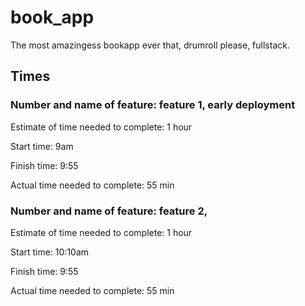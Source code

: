 # book_app
The most amazingess bookapp ever that, drumroll please, fullstack.

## Times
### Number and name of feature: feature 1, early deployment

Estimate of time needed to complete: 1 hour

Start time: 9am

Finish time: 9:55

Actual time needed to complete: 55 min

### Number and name of feature: feature 2,

Estimate of time needed to complete: 1 hour

Start time: 10:10am

Finish time: 9:55

Actual time needed to complete: 55 min
